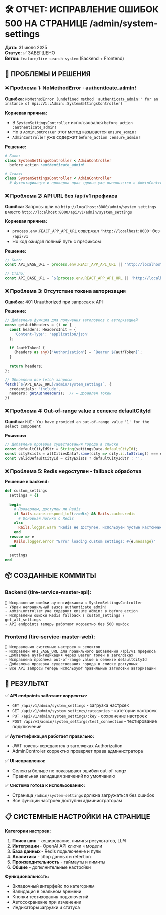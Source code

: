 # 🛠️ ОТЧЕТ: ИСПРАВЛЕНИЕ ОШИБОК 500 НА СТРАНИЦЕ /admin/system-settings

**Дата:** 31 июля 2025  
**Статус:** ✅ ЗАВЕРШЕНО  
**Ветки:** `feature/tire-search-system` (Backend + Frontend)

## 🚨 **ПРОБЛЕМЫ И РЕШЕНИЯ**

### ❌ **Проблема 1: NoMethodError - authenticate_admin!**
**Ошибка:** `NoMethodError (undefined method 'authenticate_admin!' for an instance of Api::V1::Admin::SystemSettingsController)`

**Корневая причина:**
- В `SystemSettingsController` использовался `before_action :authenticate_admin!`
- Но в `AdminController` этот метод называется `ensure_admin!`
- `AdminController` уже содержит `before_action :ensure_admin!`

**Решение:**
```ruby
# Было:
class SystemSettingsController < AdminController
  before_action :authenticate_admin!

# Стало:
class SystemSettingsController < AdminController
  # Аутентификация и проверка прав админа уже выполняется в AdminController
```

### ❌ **Проблема 2: API URL без /api/v1 префикса**
**Ошибка:** Запросы шли на `http://localhost:8000/admin/system_settings` вместо `http://localhost:8000/api/v1/admin/system_settings`

**Корневая причина:**
- `process.env.REACT_APP_API_URL` содержал `'http://localhost:8000'` без `/api/v1`
- Но код ожидал полный путь с префиксом

**Решение:**
```typescript
// Было:
const API_BASE_URL = process.env.REACT_APP_API_URL || 'http://localhost:8000/api/v1';

// Стало:
const API_BASE_URL = `${process.env.REACT_APP_API_URL || 'http://localhost:8000'}/api/v1`;
```

### ❌ **Проблема 3: Отсутствие токена авторизации**
**Ошибка:** 401 Unauthorized при запросах к API

**Решение:**
```typescript
// Добавлена функция для получения заголовков с авторизацией
const getAuthHeaders = () => {
  const headers: HeadersInit = {
    'Content-Type': 'application/json'
  };
  
  if (authToken) {
    (headers as any)['Authorization'] = `Bearer ${authToken}`;
  }
  
  return headers;
};

// Обновлены все fetch запросы
fetch(`${API_BASE_URL}/admin/system_settings`, {
  credentials: 'include',
  headers: getAuthHeaders()  // ← Добавлен токен
})
```

### ❌ **Проблема 4: Out-of-range value в селекте defaultCityId**
**Ошибка:** `MUI: You have provided an out-of-range value '1' for the select component`

**Решение:**
```typescript
// Добавлена проверка существования города в списке
const defaultCityIdStr = String(settingsData.defaultCityId);
const cityExists = allCitiesData?.some(city => city.id.toString() === defaultCityIdStr);
const validDefaultCityId = cityExists ? defaultCityIdStr : '';
```

### ❌ **Проблема 5: Redis недоступен - fallback обработка**
**Решение в backend:**
```ruby
def custom_settings
  settings = {}
  
  begin
    # Проверяем, доступен ли Redis
    if Rails.cache.respond_to?(:redis) && Rails.cache.redis
      # Основная логика с Redis
    else
      Rails.logger.warn "Redis не доступен, используем пустые кастомные настройки"
    end
  rescue => e
    Rails.logger.error "Error loading custom settings: #{e.message}"
  end
  
  settings
end
```

## 📦 **СОЗДАННЫЕ КОММИТЫ**

### **Backend (tire-service-master-api):**
```
🔧 Исправление ошибки аутентификации в SystemSettingsController
- Убран неправильный вызов authenticate_admin! 
- AdminController уже содержит ensure_admin! в before_action
- Исправлены ошибки Redis fallback в custom_settings и get_all_settings
- API endpoints теперь работают корректно без 500 ошибок
```

### **Frontend (tire-service-master-web):**
```
🔧 Исправления системных настроек и селектов
- Исправлен API_BASE_URL для правильного добавления /api/v1 префикса
- Добавлена аутентификация через Bearer токен в заголовках
- Исправлена проблема out-of-range value в селекте defaultCityId
- Добавлена проверка существования города в списке доступных
- Все API запросы теперь используют правильные заголовки авторизации
```

## 🎯 **РЕЗУЛЬТАТ**

✅ **API endpoints работают корректно:**
- `GET /api/v1/admin/system_settings` - загрузка настроек
- `GET /api/v1/admin/system_settings/categories` - категории настроек
- `PUT /api/v1/admin/system_settings/:key` - сохранение настроек
- `POST /api/v1/admin/system_settings/test_connection` - тестирование подключений

✅ **Аутентификация работает правильно:**
- JWT токены передаются в заголовках Authorization
- AdminController корректно проверяет права администратора

✅ **UI исправления:**
- Селекты больше не показывают ошибки out-of-range
- Правильная валидация значений по умолчанию

✅ **Система готова к использованию:**
- Страница `/admin/system-settings` должна загружаться без ошибок
- Все функции настроек доступны администраторам

## 📋 **СИСТЕМНЫЕ НАСТРОЙКИ НА СТРАНИЦЕ**

**Категории настроек:**
1. **Поиск шин** - кеширование, лимиты результатов, LLM
2. **Интеграции** - OpenAI API ключи и модели  
3. **База данных** - Redis подключение и пулы
4. **Аналитика** - сбор данных и retention
5. **Производительность** - таймауты и лимиты
6. **Общие** - дополнительные настройки

**Функциональность:**
- Вкладочный интерфейс по категориям
- Валидация в реальном времени
- Кнопки тестирования подключений
- Автосохранение при изменении
- Индикаторы загрузки и статуса